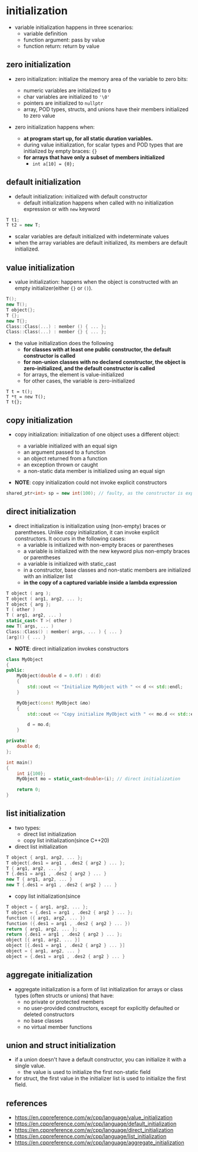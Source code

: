 # initialization
* variable initialization happens in three scenarios:
    * variable definition
    * function argument: pass by value
    * function return: return by value


## zero initialization
* zero initialization: initialize the memory area of the variable to zero bits:
    * numeric variables are initialized to `0`
    * char variables are initialized to `'\0'`
    * pointers are initialized to `nullptr`
    * array, POD types, structs, and unions have their members initialized to zero value

* zero initialization happens when:
    * **at program start up, for all static duration variables.**
    * during value initialization, for scalar types and POD types that are initialized by empty braces: `{}`
    * **for arrays that have only a subset of members initialized**
        * `int a[10] = {0};`


## default initialization
* default initialization: initialized with default constructor
    * default initialization happens when called with no initialization expression or with `new` keyword

```cpp
T t1;
T t2 = new T;
```

* scalar variables are default initialized with indeterminate values
* when the array variables are default initialized, its members are default initialized.

## value initialization
* value initialization: happens when the object is constructed with an empty initializer(either `{}` or `()`).

```cpp
T();
new T();
T object{};
T {};
new T{};
Class::Class(...) : member () { ... };
Class::Class(...) : member {} { ... };
```


* the value initialization does the following
    * **for classes with at least one public constructor, the default constructor is called**
    * **for non-union classes with no declared constructor, the object is zero-initialized, and the default constructor is called**
    * for arrays, the element is value-initialized
    * for other cases, the variable is zero-initialized

```
T t = t();
T *t = new T();
T t{};
```

## copy initialization
* copy initialization: initialization of one object uses a different object:
    * a variable initialized with an equal sign
    * an argument passed to a function
    * an object returned from a function
    * an exception thrown or caught
    * a non-static data member is initialized using an equal sign

* **NOTE**: copy initialization could not invoke explicit constructors
```cpp
shared_ptr<int> sp = new int(100); // faulty, as the constructor is explicit
```

## direct initialization
* direct initialization is initialization using (non-empty) braces or parentheses. Unlike copy initialization, it can invoke explicit constructors. It occurs in the following cases:
    * a variable is initialized with non-empty braces or parentheses
    * a variable is initialized with the new keyword plus non-empty braces or parentheses
    * a variable is initialized with static_cast
    * in a constructor, base classes and non-static members are initialized with an initializer list
    * **in the copy of a captured variable inside a lambda expression**

```cpp
T object ( arg );
T object ( arg1, arg2, ... );
T object { arg };
T ( other )
T ( arg1, arg2, ... )
static_cast< T >( other )
new T( args, ... )
Class::Class() : member( args, ... ) { ... }
[arg]() { ... }
```


* **NOTE**: direct initialization invokes constructors
```cpp
class MyObject
{
public:
    MyObject(double d = 0.0f) : d(d)
    {
        std::cout << "Initialize MyObject with " << d << std::endl;
    }

    MyObject(const MyObject &mo)
    {
        std::cout << "Copy initialize MyObject with " << mo.d << std::endl;

        d = mo.d;
    }

private:
    double d;
};

int main()
{
    int i{100};
    MyObject mo = static_cast<double>(i); // direct initialization

    return 0;
}
```

## list initialization
* two types:
    * direct list initialization
    * copy list initialization(since C++20)
* direct list initialization
```cpp
T object { arg1, arg2, ... };
T object{.des1 = arg1 , .des2 { arg2 } ... };
T { arg1, arg2, ... }
T {.des1 = arg1 , .des2 { arg2 } ... }
new T { arg1, arg2, ... }
new T {.des1 = arg1 , .des2 { arg2 } ... }
```
* copy list initialization(since 
```cpp
T object = { arg1, arg2, ... };
T object = {.des1 = arg1 , .des2 { arg2 } ... };
function ({ arg1, arg2, ... })
function ({.des1 = arg1 , .des2 { arg2 } ... })
return { arg1, arg2, ... };
return {.des1 = arg1 , .des2 { arg2 } ... };
object [{ arg1, arg2, ... }]
object [{.des1 = arg1 , .des2 { arg2 } ... }]
object = { arg1, arg2, ... }
object = {.des1 = arg1 , .des2 { arg2 } ... }
```

## aggregate initialization
* aggregate initialization is a form of list initialization for arrays or class types (often structs or unions) that have:
    * no private or protected members
    * no user-provided constructors, except for explicitly defaulted or deleted constructors
    * no base classes
    * no virtual member functions

## union and struct initialization
* if a union doesn't have a default constructor, you can initialize it with a single value.
    * the value is used to initialize the first non-static field
* for struct, the first value in the initializer list is used to initialize the first field.

## references
* https://en.cppreference.com/w/cpp/language/value_initialization
* https://en.cppreference.com/w/cpp/language/default_initialization
* https://en.cppreference.com/w/cpp/language/direct_initialization
* https://en.cppreference.com/w/cpp/language/list_initialization
* https://en.cppreference.com/w/cpp/language/aggregate_initialization
